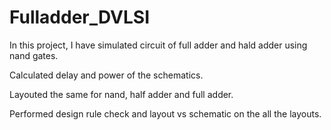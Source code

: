 # Fulladder_DVLSI

In this project, I have simulated circuit of full adder and hald adder using nand gates.

Calculated delay and power of the schematics.

Layouted the same for nand, half adder and full adder.

Performed design rule check and layout vs schematic on the all the layouts.
